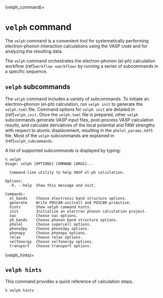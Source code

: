 (velph_command)=
# `velph` command

The `velph` command is a convenient tool for systematically performing
electron-phonon interaction calculations using the VASP code and for analyzing
the resulting data.

The `velph` command orchestrates the electron-phonon (el-ph) calculation
workflow {ref}`workflow <workflow>` by running a series of subcommands in a
specific sequence.

## `velph` subcommands

The `velph` command includes a variety of subcommands. To initiate an
electron–phonon (el-ph) calculation, run `velph init` to generate the
`velph.toml` file. Command options for `velph init` are detailed in
{ref}`velph_init`. Once the `velph.toml` file is prepared, other `velph`
subcommands generate VASP input files, post-process VASP calculation results,
and calculate derivatives of the local potential and PAW strengths with respect
to atomic displacement, resulting in the `phelel_params.hdf5` file. Most of the
`velph` subcommands are explained in {ref}`velph_subcommands`.

A list of supported subcommands is displayed by typing:

```
% velph
Usage: velph [OPTIONS] COMMAND [ARGS]...

  Command-line utility to help VASP el-ph calculation.

Options:
  -h, --help  Show this message and exit.

Commands:
  el_bands    Choose electronic band structure options.
  generate    Write POSCAR-unitcell and POSCAR-primitive.
  hints       Show velph command hints.
  init        Initialize an electron phonon calculation project.
  nac         Choose nac options.
  ph_bands    Choose phonon band structure options.
  phelel      Choose supercell options.
  phono3py    Choose phono3py options.
  phonopy     Choose phonopy options.
  relax       Choose relax options.
  selfenergy  Choose selfenergy options.
  transport   Choose transport options.
```

(velph_hints)=
## `velph hints`

This command provides a quick reference of calculation steps.

```
% velph hints
```
